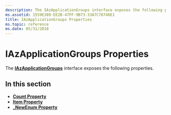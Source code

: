 ```yaml
---
description: The IAzApplicationGroups interface exposes the following properties.
ms.assetid: 1559E389-EE2B-47FF-9B73-33A7C76746E1
title: IAzApplicationGroups Properties
ms.topic: reference
ms.date: 05/31/2018
---
```


# IAzApplicationGroups Properties

The [**IAzApplicationGroups**](/windows/desktop/api/Azroles/nn-azroles-iazapplicationgroups) interface exposes the following properties.

## In this section

-   [**Count Property**](/windows/desktop/api/Azroles/nf-azroles-iazapplicationgroups-get_count)
-   [**Item Property**](/windows/desktop/api/Azroles/nf-azroles-iazapplicationgroups-get_item)
-   [**\_NewEnum Property**](/windows/desktop/api/Azroles/nf-azroles-iazapplicationgroups-get__newenum)

 

 




